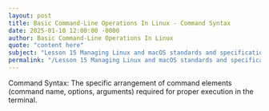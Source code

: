 ```yaml
---
layout: post
title: Basic Command-Line Operations In Linux - Command Syntax
date: 2025-01-10 12:00:00 -0000
author: Basic Command-Line Operations In Linux
quote: "content here"
subject: "Lesson 15 Managing Linux and macOS standards and specifications"
permalink: "/Lesson 15 Managing Linux and macOS standards and specifications/Basic Command-Line Operations In Linux/Basic Command-Line Operations In Linux - Command Syntax"
---
```


Command Syntax: The specific arrangement of command elements (command name, options, arguments) required for proper execution in the terminal.
